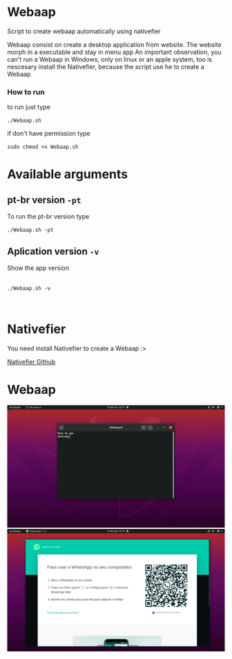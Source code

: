 # Webaap

Script to create webaap automatically using nativefier

Webaap consist on create a desktop application from website.
The website morph in a executable and stay in menu app
An important observation, you can't run a Webaap in Windows,
only on linux or an apple system, too is nescesary install the Nativefier, 
because the script use he to create a Webaap

### How to run 

to run just type


```console
./Webaap.sh
```


if don't have permission type


```console
sudo chmod +x Webaap.sh
```



# Available arguments 

## pt-br version `-pt`

To run the pt-br version type


```console
./Webaap.sh -pt
```


## Aplication version `-v`

Show the app version

```console

./Webaap.sh -v

```


<br/>

# Nativefier

You need install Nativefier to create a Webaap :>


[Nativefier Github](https://github.com/nativefier/nativefier)

# Webaap

![image](assets/screenshot1.png)
![image](assets/screenshot2.png)

